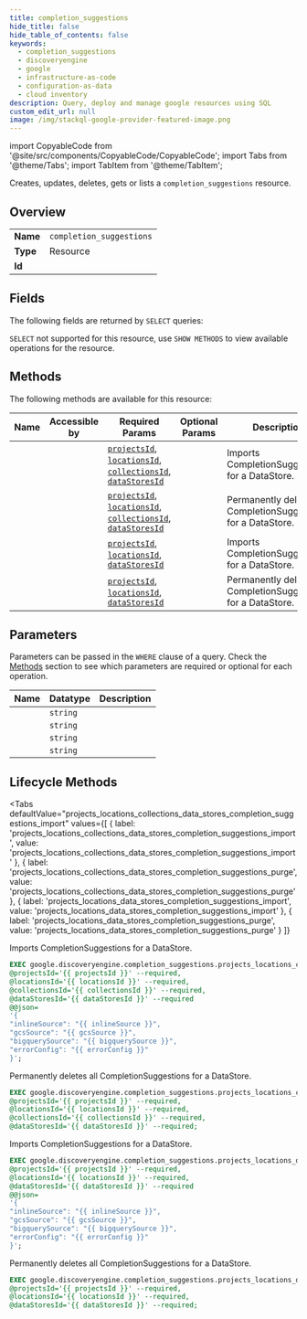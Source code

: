 ```yaml
--- 
title: completion_suggestions
hide_title: false
hide_table_of_contents: false
keywords:
  - completion_suggestions
  - discoveryengine
  - google
  - infrastructure-as-code
  - configuration-as-data
  - cloud inventory
description: Query, deploy and manage google resources using SQL
custom_edit_url: null
image: /img/stackql-google-provider-featured-image.png
---
```


import CopyableCode from '@site/src/components/CopyableCode/CopyableCode';
import Tabs from '@theme/Tabs';
import TabItem from '@theme/TabItem';

Creates, updates, deletes, gets or lists a <code>completion_suggestions</code> resource.

## Overview
<table><tbody>
<tr><td><b>Name</b></td><td><code>completion_suggestions</code></td></tr>
<tr><td><b>Type</b></td><td>Resource</td></tr>
<tr><td><b>Id</b></td><td><CopyableCode code="google.discoveryengine.completion_suggestions" /></td></tr>
</tbody></table>

## Fields

The following fields are returned by `SELECT` queries:

`SELECT` not supported for this resource, use `SHOW METHODS` to view available operations for the resource.


## Methods

The following methods are available for this resource:

<table>
<thead>
    <tr>
    <th>Name</th>
    <th>Accessible by</th>
    <th>Required Params</th>
    <th>Optional Params</th>
    <th>Description</th>
    </tr>
</thead>
<tbody>
<tr>
    <td><a href="#projects_locations_collections_data_stores_completion_suggestions_import"><CopyableCode code="projects_locations_collections_data_stores_completion_suggestions_import" /></a></td>
    <td><CopyableCode code="exec" /></td>
    <td><a href="#parameter-projectsId"><code>projectsId</code></a>, <a href="#parameter-locationsId"><code>locationsId</code></a>, <a href="#parameter-collectionsId"><code>collectionsId</code></a>, <a href="#parameter-dataStoresId"><code>dataStoresId</code></a></td>
    <td></td>
    <td>Imports CompletionSuggestions for a DataStore.</td>
</tr>
<tr>
    <td><a href="#projects_locations_collections_data_stores_completion_suggestions_purge"><CopyableCode code="projects_locations_collections_data_stores_completion_suggestions_purge" /></a></td>
    <td><CopyableCode code="exec" /></td>
    <td><a href="#parameter-projectsId"><code>projectsId</code></a>, <a href="#parameter-locationsId"><code>locationsId</code></a>, <a href="#parameter-collectionsId"><code>collectionsId</code></a>, <a href="#parameter-dataStoresId"><code>dataStoresId</code></a></td>
    <td></td>
    <td>Permanently deletes all CompletionSuggestions for a DataStore.</td>
</tr>
<tr>
    <td><a href="#projects_locations_data_stores_completion_suggestions_import"><CopyableCode code="projects_locations_data_stores_completion_suggestions_import" /></a></td>
    <td><CopyableCode code="exec" /></td>
    <td><a href="#parameter-projectsId"><code>projectsId</code></a>, <a href="#parameter-locationsId"><code>locationsId</code></a>, <a href="#parameter-dataStoresId"><code>dataStoresId</code></a></td>
    <td></td>
    <td>Imports CompletionSuggestions for a DataStore.</td>
</tr>
<tr>
    <td><a href="#projects_locations_data_stores_completion_suggestions_purge"><CopyableCode code="projects_locations_data_stores_completion_suggestions_purge" /></a></td>
    <td><CopyableCode code="exec" /></td>
    <td><a href="#parameter-projectsId"><code>projectsId</code></a>, <a href="#parameter-locationsId"><code>locationsId</code></a>, <a href="#parameter-dataStoresId"><code>dataStoresId</code></a></td>
    <td></td>
    <td>Permanently deletes all CompletionSuggestions for a DataStore.</td>
</tr>
</tbody>
</table>

## Parameters

Parameters can be passed in the `WHERE` clause of a query. Check the [Methods](#methods) section to see which parameters are required or optional for each operation.

<table>
<thead>
    <tr>
    <th>Name</th>
    <th>Datatype</th>
    <th>Description</th>
    </tr>
</thead>
<tbody>
<tr id="parameter-collectionsId">
    <td><CopyableCode code="collectionsId" /></td>
    <td><code>string</code></td>
    <td></td>
</tr>
<tr id="parameter-dataStoresId">
    <td><CopyableCode code="dataStoresId" /></td>
    <td><code>string</code></td>
    <td></td>
</tr>
<tr id="parameter-locationsId">
    <td><CopyableCode code="locationsId" /></td>
    <td><code>string</code></td>
    <td></td>
</tr>
<tr id="parameter-projectsId">
    <td><CopyableCode code="projectsId" /></td>
    <td><code>string</code></td>
    <td></td>
</tr>
</tbody>
</table>

## Lifecycle Methods

<Tabs
    defaultValue="projects_locations_collections_data_stores_completion_suggestions_import"
    values={[
        { label: 'projects_locations_collections_data_stores_completion_suggestions_import', value: 'projects_locations_collections_data_stores_completion_suggestions_import' },
        { label: 'projects_locations_collections_data_stores_completion_suggestions_purge', value: 'projects_locations_collections_data_stores_completion_suggestions_purge' },
        { label: 'projects_locations_data_stores_completion_suggestions_import', value: 'projects_locations_data_stores_completion_suggestions_import' },
        { label: 'projects_locations_data_stores_completion_suggestions_purge', value: 'projects_locations_data_stores_completion_suggestions_purge' }
    ]}
>
<TabItem value="projects_locations_collections_data_stores_completion_suggestions_import">

Imports CompletionSuggestions for a DataStore.

```sql
EXEC google.discoveryengine.completion_suggestions.projects_locations_collections_data_stores_completion_suggestions_import 
@projectsId='{{ projectsId }}' --required, 
@locationsId='{{ locationsId }}' --required, 
@collectionsId='{{ collectionsId }}' --required, 
@dataStoresId='{{ dataStoresId }}' --required 
@@json=
'{
"inlineSource": "{{ inlineSource }}", 
"gcsSource": "{{ gcsSource }}", 
"bigquerySource": "{{ bigquerySource }}", 
"errorConfig": "{{ errorConfig }}"
}';
```
</TabItem>
<TabItem value="projects_locations_collections_data_stores_completion_suggestions_purge">

Permanently deletes all CompletionSuggestions for a DataStore.

```sql
EXEC google.discoveryengine.completion_suggestions.projects_locations_collections_data_stores_completion_suggestions_purge 
@projectsId='{{ projectsId }}' --required, 
@locationsId='{{ locationsId }}' --required, 
@collectionsId='{{ collectionsId }}' --required, 
@dataStoresId='{{ dataStoresId }}' --required;
```
</TabItem>
<TabItem value="projects_locations_data_stores_completion_suggestions_import">

Imports CompletionSuggestions for a DataStore.

```sql
EXEC google.discoveryengine.completion_suggestions.projects_locations_data_stores_completion_suggestions_import 
@projectsId='{{ projectsId }}' --required, 
@locationsId='{{ locationsId }}' --required, 
@dataStoresId='{{ dataStoresId }}' --required 
@@json=
'{
"inlineSource": "{{ inlineSource }}", 
"gcsSource": "{{ gcsSource }}", 
"bigquerySource": "{{ bigquerySource }}", 
"errorConfig": "{{ errorConfig }}"
}';
```
</TabItem>
<TabItem value="projects_locations_data_stores_completion_suggestions_purge">

Permanently deletes all CompletionSuggestions for a DataStore.

```sql
EXEC google.discoveryengine.completion_suggestions.projects_locations_data_stores_completion_suggestions_purge 
@projectsId='{{ projectsId }}' --required, 
@locationsId='{{ locationsId }}' --required, 
@dataStoresId='{{ dataStoresId }}' --required;
```
</TabItem>
</Tabs>
